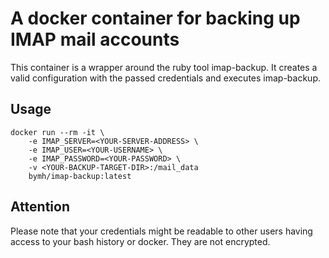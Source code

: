 # A docker container for backing up IMAP mail accounts

This container is a wrapper around the ruby tool imap-backup. It creates a valid configuration with the passed credentials and executes imap-backup.

## Usage

```
docker run --rm -it \
    -e IMAP_SERVER=<YOUR-SERVER-ADDRESS> \
    -e IMAP_USER=<YOUR-USERNAME> \
    -e IMAP_PASSWORD=<YOUR-PASSWORD> \
    -v <YOUR-BACKUP-TARGET-DIR>:/mail_data
    bymh/imap-backup:latest
```

## Attention

Please note that your credentials might be readable to other users having access to your bash history or docker. They are not encrypted.